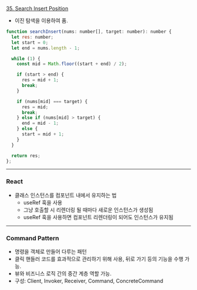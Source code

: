 [35. Search Insert Position](https://leetcode.com/problems/search-insert-position/?envType=study-plan-v2&envId=top-interview-150)

- 이진 탐색을 이용하여 품.

```js
function searchInsert(nums: number[], target: number): number {
  let res: number;
  let start = 0;
  let end = nums.length - 1;

  while (1) {
    const mid = Math.floor((start + end) / 2);

    if (start > end) {
      res = mid + 1;
      break;
    }

    if (nums[mid] === target) {
      res = mid;
      break;
    } else if (nums[mid] > target) {
      end = mid - 1;
    } else {
      start = mid + 1;
    }
  }

  return res;
};
```
---
### React
- 클래스 인스턴스를 컴포넌트 내에서 유지하는 법
  - useRef 훅을 사용
  - 그냥 호출할 시 리렌더링 될 때마다 새로운 인스턴스가 생성됨
  - useRef 훅을 사용하면 컴포넌트 리렌더링이 되어도 인스턴스가 유지됨
---
### Command Pattern
- 명령을 객체로 만들어 다루는 패턴
- 클릭 핸들러 코드를 효과적으로 관리하기 위해 사용, 뒤로 가기 등의 기능을 수행 가능.
- 뷰와 비즈니스 로직 간의 중간 계층 역할 가능.
- 구성: Client, Invoker, Receiver, Command, ConcreteCommand
